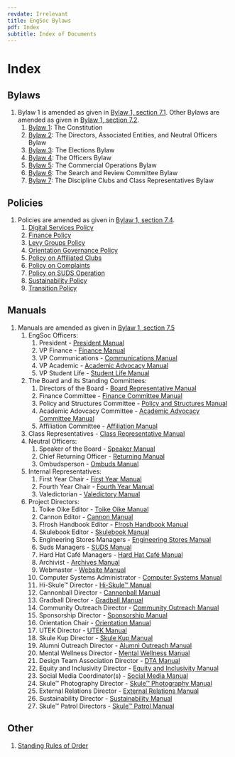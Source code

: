 ```yaml
---
revdate: Irrelevant
title: EngSoc Bylaws
pdf: Index
subtitle: Index of Documents
---
```


# Index

## Bylaws

1. Bylaw 1 is amended as given in [Bylaw 1, section 7.1](bylaw-1.md). Other Bylaws are amended as given in [Bylaw 1, section 7.2](bylaw-1.md).
	1. [Bylaw 1](bylaw-1.md): The Constitution
	1. [Bylaw 2](bylaw-2.md): The Directors, Associated Entities, and Neutral Officers Bylaw
	1. [Bylaw 3](bylaw-3.md): The Elections Bylaw
	1. [Bylaw 4](bylaw-4.md): The Officers Bylaw
	1. [Bylaw 5](bylaw-5.md): The Commercial Operations Bylaw
	1. [Bylaw 6](bylaw-6.md): The Search and Review Committee Bylaw
	1. [Bylaw 7](bylaw-7.md): The Discipline Clubs and Class Representatives Bylaw

## Policies

1. Policies are amended as given in [Bylaw 1, section 7.4](bylaw-1.md).
	1. [Digital Services Policy](policies/digital-services-policy.md)
	1. [Finance Policy](policies/finance-policy.md)
	1. [Levy Groups Policy](policies/levy-groups-policy.md)
	1. [Orientation Governance Policy](policies/orientation-governance-policy.md)
	1. [Policy on Affiliated Clubs](policies/policy-on-affiliated-clubs.md)
	1. [Policy on Complaints](policies/policy-on-complaints.md)
	1. [Policy on SUDS Operation](policies/suds-policy.md)
	1. [Sustainability Policy](policies/sustainability-policy.md)
	1. [Transition Policy](policies/transition-policy.md)

## Manuals
1. Manuals are amended as given in [Bylaw 1, section 7.5](bylaw-1.md)
   1. EngSoc Officers:
      1. President - [President Manual](manuals/president-manual.md)
      1. VP Finance - [Finance Manual](manuals/vpf-manual.md)
      1. VP Communications - [Communications Manual](manuals/vpc-manual.md)
      1. VP Academic - [Academic Advocacy Manual](manuals/vpa-manual.md)
      1. VP Student Life - [Student Life Manual](manuals/vpsl-manual.md)
   1. The Board and its Standing Committees:
      1. Directors of the Board - [Board Representative Manual](manuals/board-representative-manual.md)
      1. Finance Committee - [Finance Committee Manual](manuals/fincomm-manual.md)
      1. Policy and Structures Committee - [Policy and Structures Manual](manuals/psc-manual.md)
      1. Academic Adovcacy Committee - [Academic Advocacy Committee Manual](manuals/aac-manual.md)
      1. Affiliation Committee - [Affiliation Manual](manuals/cac-manual.md)
   1. Class Representatives - [Class Representative Manual](manuals/class-representative-manual.md)
   1. Neutral Officers:
      1. Speaker of the Board - [Speaker Manual](manuals/speaker-manual.md)
      1. Chief Returning Officer - [Returning Manual](manuals/returning-manual.md)
      1. Ombudsperson - [Ombuds Manual](manuals/ombuds-manual.md)
   1. Internal Representatives:
      1. First Year Chair - [First Year Manual](manuals/first-year-manual.md)
      1. Fourth Year Chair - [Fourth Year Manual](manuals/fourth-year-manual.md)
      1. Valedictorian - [Valedictory Manual](manuals/valedictory-manual.md)
   1. Project Directors:
      1. Toike Oike Editor - [Toike Oike Manual](manuals/toike-oike-manual.md)
      1. Cannon Editor - [Cannon Manual](manuals/cannon-manual.md)
      1. F!rosh Handbook Editor - [F!rosh Handbook Manual](manuals/frosh-handbook-manual.md)
      1. Skulebook Editor - [Skulebook Manual](manuals/skulebook-manual.md)
      1. Engineering Stores Managers - [Engineering Stores Manual](manuals/engineering-stores-manual.md)
      1. Suds Managers - [SUDS Manual](manuals/suds-manual.md)
      1. Hard Hat Café Managers - [Hard Hat Café Manual](manuals/hard-hat-cafe-manual.md)
      1. Archivist - [Archives Manual](manuals/archives-manual.md)
      1. Webmaster - [Website Manual](manuals/website-manual.md)
      1. Computer Systems Administrator - [Computer Systems Manual](manuals/computer-systems-manual.md)
      1. Hi-Skule™ Director - [Hi-Skule™ Manual](manuals/hi-skule-manual.md)
      1. Cannonball Director - [Cannonball Manual](manuals/cannonball-manual.md)
      1. Gradball Director - [Gradball Manual](manuals/gradball-manual.md)
      1. Community Outreach Director - [Community Outreach Manual](manuals/community-outreach-manual.md)
      1. Sponsorship Director - [Sponsorship Manual](manuals/sponsorship-manual.md)
      1. Orientation Chair - [Orientation Manual](manuals/orientation-manual.md)
      1. UTEK Director - [UTEK Manual](manuals/utek-manual.md)
      1. Skule Kup Director - [Skule Kup Manual](manuals/skule-kup-manual.md)
      1. Alumni Outreach Director - [Alumni Outreach Manual](manuals/alumni-outreach-manual.md)
      1. Mental Wellness Director - [Mental Wellness Manual](manuals/mental-wellness-manual.md)
      1. Design Team Association Director - [DTA Manual](manuals/dta-manual.md)
      1. Equity and Inclusivity Director - [Equity and Inclusivity Manual](manuals/equity-and-inclusivity-manual.md)
      1. Social Media Coordinator(s) - [Social Media Manual](manuals/social-media-manual.md)
      1. Skule™ Photography Director - [Skule™ Photography Manual](manuals/skule-photography-manual.md)
      1. External Relations Director - [External Relations Manual](manuals/external-relations-manual.md)
      1. Sustainability Director - [Sustainability Manual](manuals/sustainability-manual.md)
      1. Skule™ Patrol Directors - [Skule™ Patrol Manual](manuals/skule-patrol-manual.md)

## Other

1. [Standing Rules of Order](standing-rules.md)
